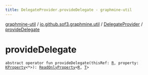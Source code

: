 ```yaml
---
title: DelegateProvider.provideDelegate - graphmine-util
---
```


[graphmine-util](../../index.html) / [io.github.sof3.graphmine.util](../index.html) / [DelegateProvider](index.html) / [provideDelegate](./provide-delegate.html)

# provideDelegate

`abstract operator fun provideDelegate(thisRef: `[`R`](index.html#R)`, property: `[`KProperty`](https://kotlinlang.org/api/latest/jvm/stdlib/kotlin.reflect/-k-property/index.html)`<*>): `[`ReadOnlyProperty`](https://kotlinlang.org/api/latest/jvm/stdlib/kotlin.properties/-read-only-property/index.html)`<`[`R`](index.html#R)`, `[`T`](index.html#T)`>`
